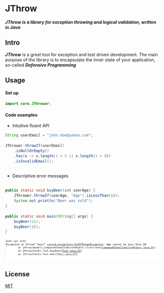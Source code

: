 # JThrow
***JThrow is a library for exception throwing and logical validation, written in Java***

## Intro
***JThrow*** is a great tool for exception and test driven development.
The main purpose of the library is to encapsulate the inner state of your application, so-called ***Defensive Programming***

## Usage
#### Set up

```java
import core.JThrower;

```
#### Code examples
* Intuitive fluent API 

```java
String userEmail = "john.doe@yahoo.com";

JThrower.throwIf(userEmail)
    .isNullOrEmpty()
    .has(x -> x.length() < 5 || x.length() > 50)
    .isInvalidEmail();
    
```
* Descriptive error messages

```java

public static void buyBeer(int userAge) {
    JThrower.throwIf(userAge, "Age").isLessThan(18);
    System.out.println("Beer was sold");
}

public static void main(String[] args) {
    buyBeer(21);
    buyBeer(16);
}


```
![title](images/error-message.png)

## License
[MIT](https://choosealicense.com/licenses/mit/)

